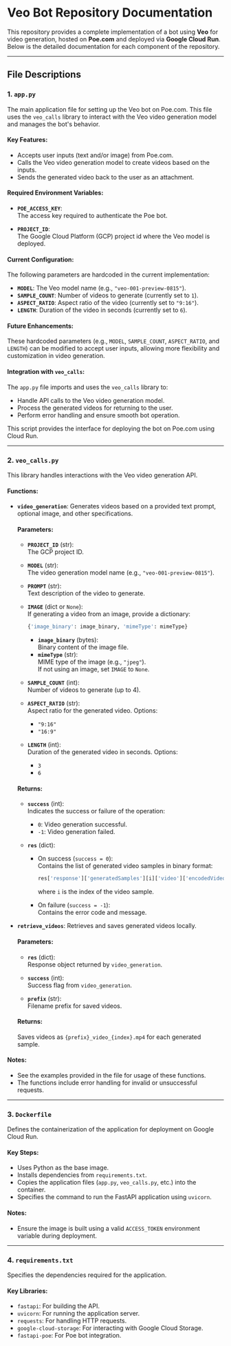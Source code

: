 # Veo Bot Repository Documentation

This repository provides a complete implementation of a bot using **Veo** for video generation, hosted on **Poe.com** and deployed via **Google Cloud Run**. Below is the detailed documentation for each component of the repository.

---

## File Descriptions

### 1. `app.py`
The main application file for setting up the Veo bot on Poe.com. This file uses the `veo_calls` library to interact with the Veo video generation model and manages the bot's behavior.

#### Key Features:
- Accepts user inputs (text and/or image) from Poe.com.
- Calls the Veo video generation model to create videos based on the inputs.
- Sends the generated video back to the user as an attachment.

#### Required Environment Variables:
- **`POE_ACCESS_KEY`**:  
  The access key required to authenticate the Poe bot.
  
- **`PROJECT_ID`**:  
  The Google Cloud Platform (GCP) project id where the Veo model is deployed.

#### Current Configuration:
The following parameters are hardcoded in the current implementation:
- **`MODEL`**: The Veo model name (e.g., `"veo-001-preview-0815"`).
- **`SAMPLE_COUNT`**: Number of videos to generate (currently set to `1`).
- **`ASPECT_RATIO`**: Aspect ratio of the video (currently set to `"9:16"`).
- **`LENGTH`**: Duration of the video in seconds (currently set to `6`).

#### Future Enhancements:
These hardcoded parameters (e.g., `MODEL`, `SAMPLE_COUNT`, `ASPECT_RATIO`, and `LENGTH`) can be modified to accept user inputs, allowing more flexibility and customization in video generation.

#### Integration with `veo_calls`:
The `app.py` file imports and uses the `veo_calls` library to:
- Handle API calls to the Veo video generation model.
- Process the generated videos for returning to the user.
- Perform error handling and ensure smooth bot operation.

This script provides the interface for deploying the bot on Poe.com using Cloud Run.

---

### 2. `veo_calls.py`
This library handles interactions with the Veo video generation API.

#### Functions:
- **`video_generation`**: Generates videos based on a provided text prompt, optional image, and other specifications.

  #### Parameters:
  - **`PROJECT_ID`** (str):  
    The GCP project ID.

  - **`MODEL`** (str):  
    The video generation model name (e.g., `"veo-001-preview-0815"`).

  - **`PROMPT`** (str):  
    Text description of the video to generate.

  - **`IMAGE`** (dict or `None`):  
    If generating a video from an image, provide a dictionary:  
    ```python
    {'image_binary': image_binary, 'mimeType': mimeType}
    ```
    - **`image_binary`** (bytes):  
      Binary content of the image file.
    - **`mimeType`** (str):  
      MIME type of the image (e.g., `"jpeg"`).  
      If not using an image, set `IMAGE` to `None`.

  - **`SAMPLE_COUNT`** (int):  
    Number of videos to generate (up to 4).

  - **`ASPECT_RATIO`** (str):  
    Aspect ratio for the generated video. Options:  
    - `"9:16"`  
    - `"16:9"`

  - **`LENGTH`** (int):  
    Duration of the generated video in seconds. Options:  
    - `3`  
    - `6`

  #### Returns:
  - **`success`** (int):  
    Indicates the success or failure of the operation:  
    - `0`: Video generation successful.  
    - `-1`: Video generation failed.

  - **`res`** (dict):  
    - On success (`success = 0`):  
      Contains the list of generated video samples in binary format:  
      ```python
      res['response']['generatedSamples'][i]['video']['encodedVideo']
      ```
      where `i` is the index of the video sample.

    - On failure (`success = -1`):  
      Contains the error code and message.

- **`retrieve_videos`**: Retrieves and saves generated videos locally.

  #### Parameters:
  - **`res`** (dict):  
    Response object returned by `video_generation`.

  - **`success`** (int):  
    Success flag from `video_generation`.

  - **`prefix`** (str):  
    Filename prefix for saved videos.

  #### Returns:
  Saves videos as `{prefix}_video_{index}.mp4` for each generated sample.

#### Notes:
- See the examples provided in the file for usage of these functions.
- The functions include error handling for invalid or unsuccessful requests.

---

### 3. `Dockerfile`
Defines the containerization of the application for deployment on Google Cloud Run.

#### Key Steps:
- Uses Python as the base image.
- Installs dependencies from `requirements.txt`.
- Copies the application files (`app.py`, `veo_calls.py`, etc.) into the container.
- Specifies the command to run the FastAPI application using `uvicorn`.

#### Notes:
- Ensure the image is built using a valid `ACCESS_TOKEN` environment variable during deployment.

---

### 4. `requirements.txt`
Specifies the dependencies required for the application.

#### Key Libraries:
- `fastapi`: For building the API.
- `uvicorn`: For running the application server.
- `requests`: For handling HTTP requests.
- `google-cloud-storage`: For interacting with Google Cloud Storage.
- `fastapi-poe`: For Poe bot integration.


